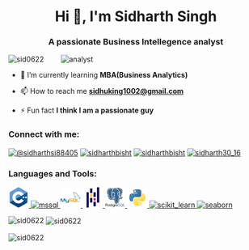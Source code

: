 <h1 align="center">Hi 👋, I'm Sidharth Singh</h1>
<h3 align="center">A passionate Business Intellegence analyst</h3>

<img align="right" alt="analyst" width="400" src=https://www.weblineindia.com/wp-content/uploads/2019/08/Business.gif>

<p align="left"> <img src="https://komarev.com/ghpvc/?username=sid0622&label=Profile%20views&color=0e75b6&style=flat" alt="sid0622" /> </p>

- 🌱 I’m currently learning **MBA(Business Analytics)**

- 📫 How to reach me **sidhuking1002@gmail.com**

- ⚡ Fun fact **I think I am a passionate guy**

<h3 align="left">Connect with me:</h3>
<p align="left">
<a href="https://twitter.com/@sidharthsi88405" target="blank"><img align="center" src="https://raw.githubusercontent.com/rahuldkjain/github-profile-readme-generator/master/src/images/icons/Social/twitter.svg" alt="@sidharthsi88405" height="30" width="40" /></a>
<a href="https://linkedin.com/in/sidharthbisht" target="blank"><img align="center" src="https://raw.githubusercontent.com/rahuldkjain/github-profile-readme-generator/master/src/images/icons/Social/linked-in-alt.svg" alt="sidharthbisht" height="30" width="40" /></a>
<a href="https://kaggle.com/sidharthbisht" target="blank"><img align="center" src="https://raw.githubusercontent.com/rahuldkjain/github-profile-readme-generator/master/src/images/icons/Social/kaggle.svg" alt="sidharthbisht" height="30" width="40" /></a>
<a href="https://instagram.com/sidharth30_16" target="blank"><img align="center" src="https://raw.githubusercontent.com/rahuldkjain/github-profile-readme-generator/master/src/images/icons/Social/instagram.svg" alt="sidharth30_16" height="30" width="40" /></a>
</p>

<h3 align="left">Languages and Tools:</h3>
<p align="left"> <a href="https://www.w3schools.com/cpp/" target="_blank" rel="noreferrer"> <img src="https://raw.githubusercontent.com/devicons/devicon/master/icons/cplusplus/cplusplus-original.svg" alt="cplusplus" width="40" height="40"/> </a> <a href="https://www.microsoft.com/en-us/sql-server" target="_blank" rel="noreferrer"> <img src="https://www.svgrepo.com/show/303229/microsoft-sql-server-logo.svg" alt="mssql" width="40" height="40"/> </a> <a href="https://www.mysql.com/" target="_blank" rel="noreferrer"> <img src="https://raw.githubusercontent.com/devicons/devicon/master/icons/mysql/mysql-original-wordmark.svg" alt="mysql" width="40" height="40"/> </a> <a href="https://pandas.pydata.org/" target="_blank" rel="noreferrer"> <img src="https://raw.githubusercontent.com/devicons/devicon/2ae2a900d2f041da66e950e4d48052658d850630/icons/pandas/pandas-original.svg" alt="pandas" width="40" height="40"/> </a> <a href="https://www.postgresql.org" target="_blank" rel="noreferrer"> <img src="https://raw.githubusercontent.com/devicons/devicon/master/icons/postgresql/postgresql-original-wordmark.svg" alt="postgresql" width="40" height="40"/> </a> <a href="https://www.python.org" target="_blank" rel="noreferrer"> <img src="https://raw.githubusercontent.com/devicons/devicon/master/icons/python/python-original.svg" alt="python" width="40" height="40"/> </a> <a href="https://scikit-learn.org/" target="_blank" rel="noreferrer"> <img src="https://upload.wikimedia.org/wikipedia/commons/0/05/Scikit_learn_logo_small.svg" alt="scikit_learn" width="40" height="40"/> </a> <a href="https://seaborn.pydata.org/" target="_blank" rel="noreferrer"> <img src="https://seaborn.pydata.org/_images/logo-mark-lightbg.svg" alt="seaborn" width="40" height="40"/> </a> </p>

<p><img align="left" src="https://github-readme-stats.vercel.app/api/top-langs?username=sid0622&show_icons=true&locale=en&layout=compact" alt="sid0622" /></p>

<p>&nbsp;<img align="center" src="https://github-readme-stats.vercel.app/api?username=sid0622&show_icons=true&locale=en" alt="sid0622" /></p>

<p><img align="center" src="https://github-readme-streak-stats.herokuapp.com/?user=sid0622&" alt="sid0622" /></p>
